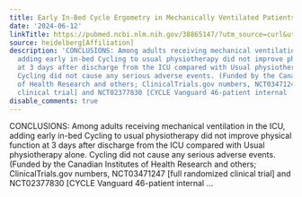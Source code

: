```yaml
---
title: Early In-Bed Cycle Ergometry in Mechanically Ventilated Patients
date: '2024-06-12'
linkTitle: https://pubmed.ncbi.nlm.nih.gov/38865147/?utm_source=curl&utm_medium=rss&utm_campaign=pubmed-2&utm_content=1FakS-2QOkCT8HsMOQP1bCRQ4YzyumYOmxmF0moLsQ3dFB1E9V&fc=20220326224207&ff=20240612181856&v=2.18.0.post9+e462414
source: heidelberg[Affiliation]
description: 'CONCLUSIONS: Among adults receiving mechanical ventilation in the ICU,
  adding early in-bed Cycling to usual physiotherapy did not improve physical function
  at 3 days after discharge from the ICU compared with Usual physiotherapy alone.
  Cycling did not cause any serious adverse events. (Funded by the Canadian Institutes
  of Health Research and others; ClinicalTrials.gov numbers, NCT03471247 [full randomized
  clinical trial] and NCT02377830 [CYCLE Vanguard 46-patient internal ...'
disable_comments: true
---
```

CONCLUSIONS: Among adults receiving mechanical ventilation in the ICU, adding early in-bed Cycling to usual physiotherapy did not improve physical function at 3 days after discharge from the ICU compared with Usual physiotherapy alone. Cycling did not cause any serious adverse events. (Funded by the Canadian Institutes of Health Research and others; ClinicalTrials.gov numbers, NCT03471247 [full randomized clinical trial] and NCT02377830 [CYCLE Vanguard 46-patient internal ...
